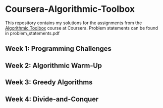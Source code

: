# Coursera-Algorithmic-Toolbox

This repository contains my solutions for the assignments from the [Algorithmic Toolbox](https://www.coursera.org/learn/algorithmic-toolbox) course at Coursera. Problem statements can be found in problem_statements.pdf

## Week 1: Programming Challenges


## Week 2: Algorithmic Warm-Up


## Week 3: Greedy Algorithms


## Week 4: Divide-and-Conquer

